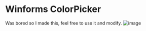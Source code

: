 # Winforms ColorPicker
Was bored so I made this, feel free to use it and modify.
![image](https://user-images.githubusercontent.com/111663635/189878861-ff464f6d-e9aa-49ee-b6de-33f1e570e85d.png)
